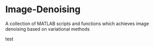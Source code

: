 # Image-Denoising
A collection of MATLAB scripts and functions which achieves image denoising based on variational methods

test
<!--stackedit_data:
eyJoaXN0b3J5IjpbNzM4MjA5OTU4XX0=
-->